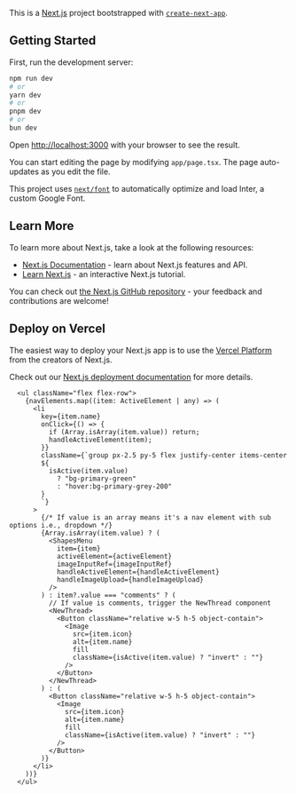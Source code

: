 This is a [Next.js](https://nextjs.org/) project bootstrapped with [`create-next-app`](https://github.com/vercel/next.js/tree/canary/packages/create-next-app).

## Getting Started

First, run the development server:

```bash
npm run dev
# or
yarn dev
# or
pnpm dev
# or
bun dev
```

Open [http://localhost:3000](http://localhost:3000) with your browser to see the result.

You can start editing the page by modifying `app/page.tsx`. The page auto-updates as you edit the file.

This project uses [`next/font`](https://nextjs.org/docs/basic-features/font-optimization) to automatically optimize and load Inter, a custom Google Font.

## Learn More

To learn more about Next.js, take a look at the following resources:

- [Next.js Documentation](https://nextjs.org/docs) - learn about Next.js features and API.
- [Learn Next.js](https://nextjs.org/learn) - an interactive Next.js tutorial.

You can check out [the Next.js GitHub repository](https://github.com/vercel/next.js/) - your feedback and contributions are welcome!

## Deploy on Vercel

The easiest way to deploy your Next.js app is to use the [Vercel Platform](https://vercel.com/new?utm_medium=default-template&filter=next.js&utm_source=create-next-app&utm_campaign=create-next-app-readme) from the creators of Next.js.

Check out our [Next.js deployment documentation](https://nextjs.org/docs/deployment) for more details.

<!-- ******************************************************** navbar  -->

      <ul className="flex flex-row">
        {navElements.map((item: ActiveElement | any) => (
          <li
            key={item.name}
            onClick={() => {
              if (Array.isArray(item.value)) return;
              handleActiveElement(item);
            }}
            className={`group px-2.5 py-5 flex justify-center items-center
            ${
              isActive(item.value)
                ? "bg-primary-green"
                : "hover:bg-primary-grey-200"
            }
            `}
          >
            {/* If value is an array means it's a nav element with sub options i.e., dropdown */}
            {Array.isArray(item.value) ? (
              <ShapesMenu
                item={item}
                activeElement={activeElement}
                imageInputRef={imageInputRef}
                handleActiveElement={handleActiveElement}
                handleImageUpload={handleImageUpload}
              />
            ) : item?.value === "comments" ? (
              // If value is comments, trigger the NewThread component
              <NewThread>
                <Button className="relative w-5 h-5 object-contain">
                  <Image
                    src={item.icon}
                    alt={item.name}
                    fill
                    className={isActive(item.value) ? "invert" : ""}
                  />
                </Button>
              </NewThread>
            ) : (
              <Button className="relative w-5 h-5 object-contain">
                <Image
                  src={item.icon}
                  alt={item.name}
                  fill
                  className={isActive(item.value) ? "invert" : ""}
                />
              </Button>
            )}
          </li>
        ))}
      </ul>
